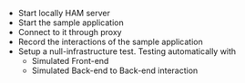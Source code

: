 
* Start locally HAM server
* Start the sample application
* Connect to it through proxy
* Record the interactions of the sample application
* Setup a null-infrastructure test. Testing automatically with
  * Simulated Front-end
  * Simulated Back-end to Back-end interaction
